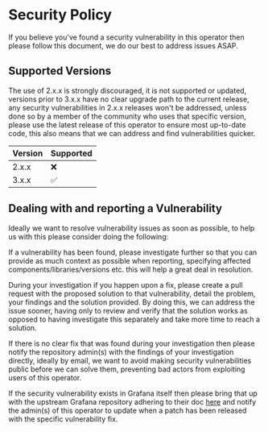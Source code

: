 # Security Policy

If you believe you've found a security vulnerability in this operator then please follow this document, we do our best
to address issues ASAP.

## Supported Versions

The use of 2.x.x is strongly discouraged, it is not supported or updated, versions prior to 3.x.x have no clear upgrade 
path to the current release, any security vulnerabilities in 2.x.x releases won't be addressed, unless done so by a
member of the community who uses that specific version,
please use the latest release of this operator to ensure most up-to-date code, this also means that we can address and 
find vulnerabilities quicker.

| Version | Supported          |
| ------- | ------------------ |
| 2.x.x   | :x:                |
| 3.x.x   | :white_check_mark: |


## Dealing with and reporting a Vulnerability

Ideally we want to resolve vulnerability issues as soon as possible, to help us with this please consider doing the 
following:

If a vulnerability has been found, please investigate further so that you can provide as much context as possible when 
reporting, specifying affected components/libraries/versions etc. this will help a great deal in resolution.

During your investigation if you happen upon a fix, please create a pull request with the proposed solution to that
vulnerability, detail the problem, your findings and the solution provided. By doing this, we can address the issue
sooner, having only to review and verify that the solution works as opposed to having investigate this separately and 
take more time to reach a solution.

If there is no clear fix that was found during your investigation then please notify the repository admin(s) with the
 findings of your investigation directly, ideally by email, we want to avoid making security vulnerabilities public 
 before we can solve them, preventing bad actors from exploiting users of this operator.
 
If the security vulnerability exists in Grafana itself then please bring that up with the upstream
Grafana repository adhering to their doc [here](https://github.com/grafana/grafana/blob/master/SECURITY.md) and notify
the admin(s) of this operator to update when a patch has been released with the specific vulnerability fix.
